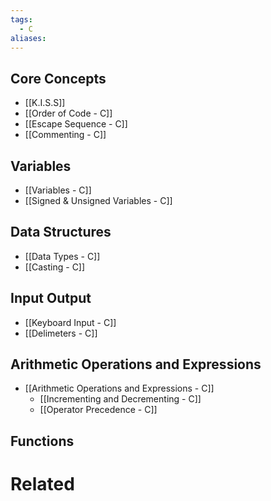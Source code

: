 ```yaml
---
tags:
  - C
aliases:
---
```


## Core Concepts
- [[K.I.S.S]]
- [[Order of Code - C]]
- [[Escape Sequence - C]]
- [[Commenting - C]]


## Variables
- [[Variables - C]]
- [[Signed & Unsigned Variables - C]]

## Data Structures
- [[Data Types - C]]
- [[Casting - C]]

## Input Output
- [[Keyboard Input - C]]
- [[Delimeters - C]]

## Arithmetic Operations and Expressions
- [[Arithmetic Operations and Expressions - C]]
	- [[Incrementing and Decrementing - C]]
	- [[Operator Precedence - C]]


## Functions


# Related

